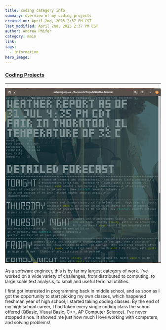```yaml
---
title: coding category info
summary: overview of my coding projects
created_on: April 2nd, 2025 2:37 PM CST
last_modified: April 2nd, 2025 2:37 PM CST
author: Andrew Phifer
category: main
link: 
tags:
  - information
hero_image:
---
```


### [Coding Projects](/pages/topic_directory?category=coding)

---
![coding-hero-image](/content/articles/coding/national-weather-service/weather-terminal-screen-shot.jpg)

As a software engineer, this is by far my largest category of work.  I've worked on a wide variety of challenges, from distributed to computing, to large scale text analysis, to small and useful terminal utilities.

I first got interested in programming back in middle school, and as soon as I got the opportunity to start picking my own classes, which happened freshman year of high school, I started taking coding classes.  By the end of my high school career, I had taken every single coding class the school offered (QBasic, Visual Basic, C++, AP Computer Science).  I've never stopped since.  It showed me just how much I love working with computers, and solving problems!